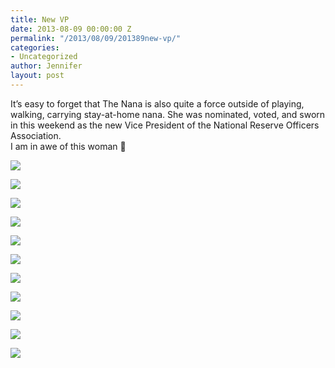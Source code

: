 ```yaml
---
title: New VP
date: 2013-08-09 00:00:00 Z
permalink: "/2013/08/09/201389new-vp/"
categories:
- Uncategorized
author: Jennifer
layout: post
---
```


It&#8217;s easy to forget that The Nana is also quite a force outside of playing, walking, carrying stay-at-home nana. She was nominated, voted, and sworn in this weekend as the new Vice President of the National Reserve Officers Association.   
I am in awe of this woman 🙂

<div class="image-gallery-wrapper">
  <p>
    <img src="/assets/images/New-VP/2013-08-09+11.22.25.jpg" />
  </p>

  <p>
    <img src="/assets/images/New-VP/2013-08-09+14.24.31.jpg" />
  </p>

  <p>
    <img src="/assets/images/New-VP/2013-08-09+11.22.33.jpg" />
  </p>

  <p>
    <img src="/assets/images/New-VP/2013-08-09+14.24.39.jpg" />
  </p>

  <p>
    <img src="/assets/images/New-VP/2013-08-09+11.16.22.jpg" />
  </p>

  <p>
    <img src="/assets/images/New-VP/2013-08-09+11.11.54.jpg" />
  </p>

  <p>
    <img src="/assets/images/New-VP/2013-08-09+11.12.30.jpg" />
  </p>

  <p>
    <img src="/assets/images/New-VP/2013-08-09+13.16.31.jpg" />
  </p>

  <p>
    <img src="/assets/images/New-VP/2013-08-09+13.14.42.jpg" />
  </p>

  <p>
    <img src="/assets/images/New-VP/2013-08-09+13.47.32.jpg" />
  </p>

  <p>
    <img src="/assets/images/New-VP/2013-08-09+13.48.37.jpg" />
  </p>
</div>
